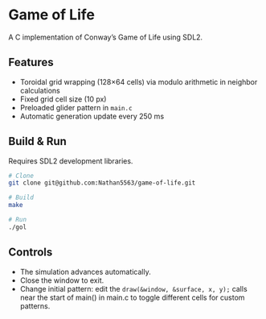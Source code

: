 # Game of Life

A C implementation of Conway’s Game of Life using SDL2.

## Features
- Toroidal grid wrapping (128×64 cells) via modulo arithmetic in neighbor calculations
- Fixed grid cell size (10 px)
- Preloaded glider pattern in `main.c`
- Automatic generation update every 250 ms

## Build & Run
Requires SDL2 development libraries.

```sh
# Clone
git clone git@github.com:Nathan5563/game-of-life.git

# Build
make

# Run
./gol
```

## Controls
- The simulation advances automatically.
- Close the window to exit.
- Change initial pattern: edit the `draw(&window, &surface, x, y);` calls near the start of main() in main.c to toggle different cells for custom patterns.
